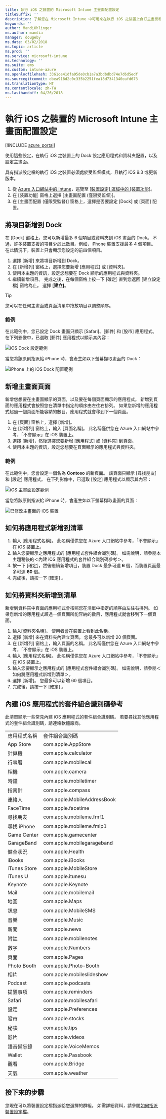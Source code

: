 ```yaml
---
title: 執行 iOS 之裝置的 Microsoft Intune 主畫面配置設定
titleSuffix: ''
description: 了解您在 Microsoft Intune 中可用來在執行 iOS 之裝置上自訂主畫面和 Dock 的設定。
keywords: ''
author: MandiOhlinger
ms.author: mandia
manager: dougeby
ms.date: 03/02/2018
ms.topic: article
ms.prod: ''
ms.service: microsoft-intune
ms.technology: ''
ms.suite: ems
ms.custom: intune-azure
ms.openlocfilehash: 3361ce41dfa95de0cb1a7a3bdbdbd74e7d6d5edf
ms.sourcegitcommit: dbea918d2c0c335b2251fea18d7341340eafd673
ms.translationtype: HT
ms.contentlocale: zh-TW
ms.lasthandoff: 04/26/2018
---
```

# <a name="microsoft-intune-home-screen-layout-settings-for-devices-running-ios"></a>執行 iOS 之裝置的 Microsoft Intune 主畫面配置設定

[!INCLUDE [azure_portal](./includes/azure_portal.md)]

使用這些設定，在執行 iOS 之裝置上的 Dock 設定應用程式和資料夾配置，以及設定主畫面。

具有指派設定檔的執行 iOS 之裝置必須處於受監督模式，且執行 iOS 9.3 或更新版本。

1. 從 [Azure 入口網站中的 Intune](https://portal.azure.com)，巡覽至 [[裝置設定] 區域中的 [裝置功能]](device-features-configure.md)。
2. 在 [裝置功能] 窗格上選擇 [主畫面配置 (僅限受監督)]。
3. 在 [主畫面配置 (僅限受監督)] 窗格上，選擇是否要設定 [Dock] 或 [頁面] 配置。

## <a name="add-items-to-the-dock"></a>將項目新增到 Dock

在 [Dock] 窗格上，您可以新增最多 6 個項目或資料夾到 iOS 畫面的 Dock。 不過，許多裝置支援的項目少於此數目。例如，iPhone 裝置支援最多 4 個項目。 在此情況下，裝置上只會顯示您設定的前四個項目。

1. 選擇 [新增] 來將項目新增到 Dock。
2. 在 [新增列] 窗格上，選擇您要新增 [應用程式] 或 [資料夾]。
3. 使用本主題的資訊，設定您想要在 Dock 顯示的應用程式與資料夾。
4. 繼續新增項目。 完成之後，在每個窗格上按一下 [確定] 直到您返回 [建立設定檔] 窗格為止。 選擇 **[建立]**。

>[!TIP]
> 您可以在任何主畫面或頁面清單中拖放項目以調整順序。

### <a name="example"></a>範例

在此範例中，您已設定 Dock 畫面只顯示 [Safari]、[郵件] 和 [股市] 應用程式。 在下列影像中，已選取 [郵件] 應用程式以顯示其內容：

![iOS Dock 設定範例](./media/FfFiUcP.png)

當您將該原則指派給 iPhone 時，會產生如以下螢幕擷取畫面的 Dock：

![iPhone 上的 iOS Dock 配置範例](./media/bAgCe8F.png)

## <a name="add-home-screen-pages"></a>新增主畫面頁面

新增您想要在主畫面顯示的頁面，以及要在每個頁面顯示的應用程式。 新增到頁面的應用程式會按照您在清單中指定的順序由左往右排列。 如果您新增的應用程式超過一個頁面所能容納的數目，應用程式就會移到下一個頁面。

1. 在 [頁面] 窗格上，選擇 [新增]。
2. 在 [新增列] 窗格上，輸入 [頁面名稱]。 此名稱僅供您在 Azure 入口網站中參考，「不會顯示」在 iOS 裝置上。
3. 選擇 [新增]，然後選擇您要新增 [應用程式] 或 [資料夾] 到頁面。
4. 使用本主題的資訊，設定您想要在頁面顯示的應用程式與資料夾。

### <a name="example"></a>範例

在此範例中，您會設定一個名為 **Contoso** 的新頁面。 該頁面只顯示 [尋找朋友] 和 [設定] 應用程式。 在下列影像中，已選取 [設定] 應用程式以顯示其內容：

![iOS 主畫面設定範例](./media/Jc2OxyX.png)

當您將該原則指派給 iPhone 時，會產生如以下螢幕擷取畫面的頁面：

![已修改主畫面的 iOS 裝置](./media/Bd37PHa.png)

## <a name="how-to-add-an-app-to-the-list"></a>如何將應用程式新增到清單

1. 輸入 [應用程式名稱]。 此名稱僅供您在 Azure 入口網站中參考，「不會顯示」在 iOS 裝置上。
2. 輸入您要顯示之應用程式的 [應用程式套件組合識別碼]。 如需說明，請參閱本主題稍後的＜內建 iOS 應用程式的套件組合識別碼參考＞。
3. 按一下 [確定]，然後繼續新增項目，裝置 Dock 最多可達 **6** 個，而裝置頁面最多可達 **60** 個。
4. 完成後，請按一下 [確定] 。

## <a name="how-to-add-a-folder-to-the-list"></a>如何將資料夾新增到清單

新增到資料夾中頁面的應用程式會按照您在清單中指定的順序由左往右排列。 如果您新增的應用程式超過一個頁面所能容納的數目，應用程式就會移到下一個頁面。

1. 輸入[資料夾名稱]。 使用者會在裝置上看到此名稱。
2. 選擇 [新增] 來在資料夾內建立頁面。 您最多可以新增 20 個頁面。
3. 在 [新增列] 窗格上，輸入頁面的名稱。 此名稱僅供您在 Azure 入口網站中參考，「不會顯示」在 iOS 裝置上。
3. 輸入 [應用程式名稱]。 此名稱僅供您在 Azure 入口網站中參考，「不會顯示」在 iOS 裝置上。
2. 輸入您要顯示之應用程式的 [應用程式套件組合識別碼]。 如需說明，請參閱＜如何將應用程式新增到清單＞。
3. 選擇 [新增]。 您最多可以新增 60 個項目。
4. 完成後，請按一下 [確定] 。


## <a name="bundle-id-reference-for-built-in-ios-apps"></a>內建 iOS 應用程式的套件組合識別碼參考

此清單顯示一些常見內建 iOS 應用程式的套件組合識別碼。 若要尋找其他應用程式的套件組合識別碼，請連絡軟體廠商。

|||
|-|-|
|應用程式名稱|套件組合識別碼|
|App Store|com.apple.AppStore|
|計算機|com.apple.calculator|
|行事曆|com.apple.mobilecal|
|相機|com.apple.camera|
|時鐘|com.apple.mobiletimer|
|指南針|com.apple.compass|
|連絡人|com.apple.MobileAddressBook|
|FaceTime|com.apple.facetime|
|尋找朋友|com.apple.mobileme.fmf1|
|尋找 iPhone|com.apple.mobileme.fmip1|
|Game Center|com.apple.gamecenter|
|GarageBand|com.apple.mobilegarageband|
|健全狀況|com.apple.Health|
|iBooks|com.apple.iBooks|
|iTunes Store|com.apple.MobileStore|
|iTunes U|com.apple.itunesu|
|Keynote|com.apple.Keynote|
|Mail|com.apple.mobilemail|
|地圖|com.apple.Maps|
|訊息|com.apple.MobileSMS|
|音樂|com.apple.Music|
|新聞|com.apple.news|
|附註|com.apple.mobilenotes|
|數字|com.apple.Numbers|
|頁面|com.apple.Pages|
|Photo Booth|com.apple.Photo-Booth|
|相片|com.apple.mobileslideshow|
|Podcast|com.apple.podcasts|
|提醒事項|com.apple.reminders|
|Safari|com.apple.mobilesafari|
|設定|com.apple.Preferences|
|股市|com.apple.stocks|
|秘訣|com.apple.tips|
|影片|com.apple.videos|
|語音備忘錄|com.apple.VoiceMemos|
|Wallet|com.apple.Passbook|
|觀看|com.apple.Bridge|
|天氣|com.apple.weather|


## <a name="next-steps"></a>接下來的步驟

您現在可以將裝置設定檔指派給您選擇的群組。 如需詳細資料，請參閱[如何指派裝置設定檔](device-profile-assign.md)。
